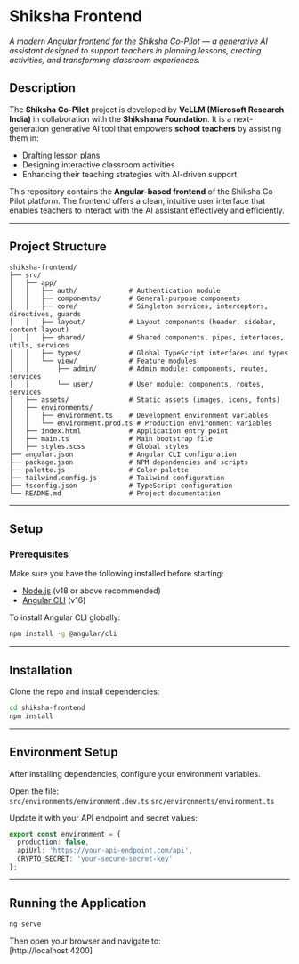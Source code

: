 # Shiksha Frontend

_A modern Angular frontend for the Shiksha Co-Pilot — a generative AI assistant designed to support teachers in planning lessons, creating activities, and transforming classroom experiences._

## Description

The **Shiksha Co-Pilot** project is developed by **VeLLM (Microsoft Research India)** in collaboration with the **Shikshana Foundation**. It is a next-generation generative AI tool that empowers **school teachers** by assisting them in:

- Drafting lesson plans  
- Designing interactive classroom activities  
- Enhancing their teaching strategies with AI-driven support  

This repository contains the **Angular-based frontend** of the Shiksha Co-Pilot platform. The frontend offers a clean, intuitive user interface that enables teachers to interact with the AI assistant effectively and efficiently.

---

## Project Structure

```
shiksha-frontend/
├── src/
│   ├── app/
│   │   ├── auth/             # Authentication module
│   │   ├── components/       # General-purpose components
│   │   ├── core/             # Singleton services, interceptors, directives, guards
│   │   ├── layout/           # Layout components (header, sidebar, content layout)
│   │   ├── shared/           # Shared components, pipes, interfaces, utils, services
│   │   ├── types/            # Global TypeScript interfaces and types
│   │   └── view/             # Feature modules
│   │       ├── admin/        # Admin module: components, routes, services
│   │       └── user/         # User module: components, routes, services
│   ├── assets/               # Static assets (images, icons, fonts)
│   ├── environments/
│   │   ├── environment.ts    # Development environment variables
│   │   └── environment.prod.ts # Production environment variables
│   ├── index.html            # Application entry point
│   ├── main.ts               # Main bootstrap file
│   ├── styles.scss           # Global styles
├── angular.json              # Angular CLI configuration
├── package.json              # NPM dependencies and scripts
├── palette.js                # Color palette
├── tailwind.config.js        # Tailwind configuration
├── tsconfig.json             # TypeScript configuration
└── README.md                 # Project documentation
```

---

## Setup

### Prerequisites

Make sure you have the following installed before starting:

- [Node.js](https://nodejs.org/) (v18 or above recommended)
- [Angular CLI](https://angular.io/cli) (v16)

To install Angular CLI globally:

```bash
npm install -g @angular/cli
```

---

## Installation

Clone the repo and install dependencies:

```bash
cd shiksha-frontend
npm install
```

---

## Environment Setup

After installing dependencies, configure your environment variables.

Open the file:  
`src/environments/environment.dev.ts`
`src/environments/environment.ts`

Update it with your API endpoint and secret values:

```ts
export const environment = {
  production: false,
  apiUrl: 'https://your-api-endpoint.com/api',
  CRYPTO_SECRET: 'your-secure-secret-key'
};
```

---

## Running the Application

```bash
ng serve
```

Then open your browser and navigate to:  
[http://localhost:4200]

